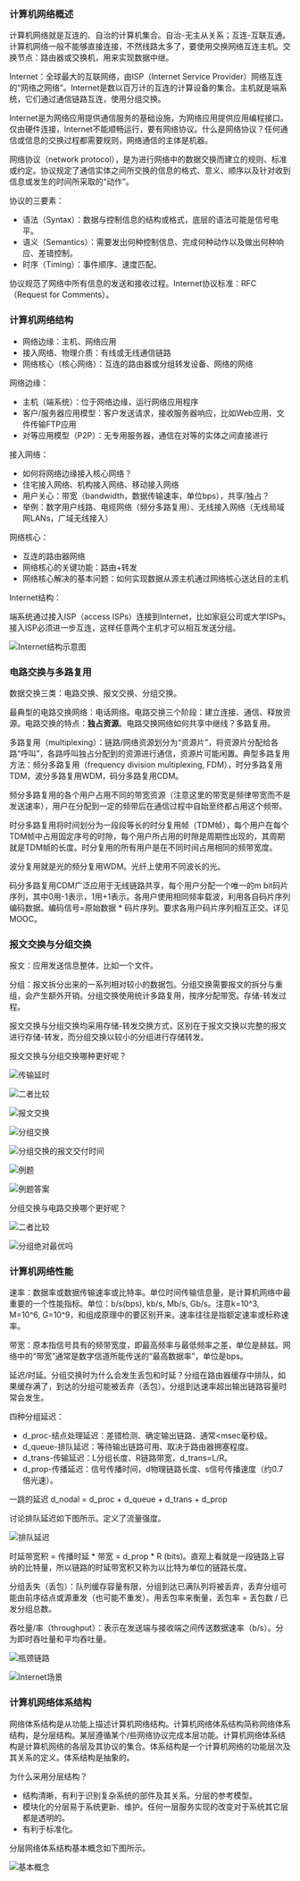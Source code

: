 ### 计算机网络概述

计算机网络就是互连的、自治的计算机集合。自治-无主从关系；互连-互联互通。计算机网络一般不能够直接连接，不然线路太多了，要使用交换网络互连主机。交换节点：路由器或交换机，用来实现数据中继。

Internet：全球最大的互联网络，由ISP（Internet Service Provider）网络互连的“网络之网络”。Internet是数以百万计的互连的计算设备的集合。主机就是端系统，它们通过通信链路互连，使用分组交换。

Internet是为网络应用提供通信服务的基础设施，为网络应用提供应用编程接口。仅由硬件连接，Internet不能顺畅运行，要有网络协议。什么是网络协议？任何通信或信息的交换过程都需要规则，网络通信的主体是机器。

网络协议（network protocol），是为进行网络中的数据交换而建立的规则、标准或约定。协议规定了通信实体之间所交换的信息的格式、意义、顺序以及针对收到信息或发生的时间所采取的“动作”。

协议的三要素：

- 语法（Syntax）：数据与控制信息的结构或格式，底层的语法可能是信号电平。
- 语义（Semantics）：需要发出何种控制信息、完成何种动作以及做出何种响应、差错控制。
- 时序（Timing）：事件顺序、速度匹配。

协议规范了网络中所有信息的发送和接收过程。Internet协议标准：RFC（Request for Comments）。



### 计算机网络结构

- 网络边缘：主机、网络应用
- 接入网络、物理介质：有线或无线通信链路
- 网络核心（核心网络）：互连的路由器或分组转发设备、网络的网络

网络边缘：

- 主机（端系统）：位于网络边缘，运行网络应用程序
- 客户/服务器应用模型：客户发送请求，接收服务器响应，比如Web应用、文件传输FTP应用
- 对等应用模型（P2P）：无专用服务器，通信在对等的实体之间直接进行

接入网络：

- 如何将网络边缘接入核心网络？
- 住宅接入网络、机构接入网络、移动接入网络
- 用户关心：带宽（bandwidth，数据传输速率，单位bps），共享/独占？
- 举例：数字用户线路、电缆网络（频分多路复用）、无线接入网络（无线局域网LANs，广域无线接入）

网络核心：

- 互连的路由器网络
- 网络核心的关键功能：路由+转发
- 网络核心解决的基本问题：如何实现数据从源主机通过网络核心送达目的主机

Internet结构：

端系统通过接入ISP（access ISPs）连接到Internet，比如家庭公司或大学ISPs。接入ISP必须进一步互连，这样任意两个主机才可以相互发送分组。

![Internet结构示意图](http://book.moecode.com/net-overview/1.png)



### 电路交换与多路复用

数据交换三类：电路交换、报文交换、分组交换。

最典型的电路交换网络：电话网络。电路交换三个阶段：建立连接、通信、释放资源。电路交换的特点：**独占资源**。电路交换网络如何共享中继线？多路复用。

多路复用（multiplexing）：链路/网络资源划分为“资源片”，将资源片分配给各路“呼叫”，各路呼叫独占分配到的资源进行通信，资源片可能闲置。典型多路复用方法：频分多路复用（frequency division multiplexing, FDM），时分多路复用TDM，波分多路复用WDM，码分多路复用CDM。

频分多路复用的各个用户占用不同的带宽资源（注意这里的带宽是频律带宽而不是发送速率），用户在分配到一定的频带后在通信过程中自始至终都占用这个频带。

时分多路复用将时间划分为一段段等长的时分复用帧（TDM帧），每个用户在每个TDM帧中占用固定序号的时隙，每个用户所占用的时隙是周期性出现的，其周期就是TDM帧的长度。时分复用的所有用户是在不同时间占用相同的频带宽度。

波分复用就是光的频分复用WDM。光纤上使用不同波长的光。

码分多路复用CDM广泛应用于无线链路共享，每个用户分配一个唯一的m bit码片序列，其中0用-1表示，1用+1表示。各用户使用相同频率载波，利用各自码片序列编码数据。编码信号=原始数据 * 码片序列。要求各用户码片序列相互正交。详见MOOC。



### 报文交换与分组交换

报文：应用发送信息整体，比如一个文件。

分组：报文拆分出来的一系列相对较小的数据包。分组交换需要报文的拆分与重组，会产生额外开销。分组交换使用统计多路复用，按序分配带宽。存储-转发过程。

报文交换与分组交换均采用存储-转发交换方式，区别在于报文交换以完整的报文进行存储-转发，而分组交换以较小的分组进行存储转发。

报文交换与分组交换哪种更好呢？

![传输延时](http://book.moecode.com/net-overview/2.png)

![二者比较](http://book.moecode.com/net-overview/3.png)

![报文交换](http://book.moecode.com/net-overview/4.png)

![分组交换](http://book.moecode.com/net-overview/5.png)

![分组交换的报文交付时间](http://book.moecode.com/net-overview/6.png)

![例题](http://book.moecode.com/net-overview/7.png)

![例题答案](http://book.moecode.com/net-overview/8.png)

分组交换与电路交换哪个更好呢？

![二者比较](http://book.moecode.com/net-overview/9.png)

![分组绝对最优吗](http://book.moecode.com/net-overview/10.png)



### 计算机网络性能

速率：数据率或数据传输速率或比特率。单位时间传输信息量，是计算机网络中最重要的一个性能指标。单位：b/s(bps), kb/s, Mb/s, Gb/s。注意k=10^3, M=10^6, G=10^9，和组成原理中的要区别开来。速率往往是指额定速率或标称速率。

带宽：原本指信号具有的频带宽度，即最高频率与最低频率之差，单位是赫兹。网络中的“带宽”通常是数字信道所能传送的“最高数据率”，单位是bps。

延迟/时延。分组交换时为什么会发生丢包和时延？分组在路由器缓存中排队，如果缓存满了，到达的分组可能被丢弃（丢包）。分组到达速率超出输出链路容量时常会发生。

四种分组延迟：

- d_proc-结点处理延迟：差错检测、确定输出链路、通常<msec毫秒级。
- d_queue-排队延迟：等待输出链路可用、取决于路由器拥塞程度。
- d_trans-传输延迟：L分组长度、R链路带宽，d_trans=L/R。
- d_prop-传播延迟：信号传播时间，d物理链路长度、s信号传播速度（约0.7倍光速）。

一跳的延迟  d_nodal = d_proc + d_queue + d_trans + d_prop

讨论排队延迟如下图所示。定义了流量强度。

![排队延迟](http://book.moecode.com/net-overview/11.png)

时延带宽积 = 传播时延 * 带宽 = d_prop * R (bits)。直观上看就是一段链路上容纳的比特量，所以链路的时延带宽积又称为以比特为单位的链路长度。

分组丢失（丢包）：队列缓存容量有限，分组到达已满队列将被丢弃，丢弃分组可能由前序结点或源重发（也可能不重发）。用丢包率来衡量，丢包率 = 丢包数 / 已发分组总数。

吞吐量/率（throughput）：表示在发送端与接收端之间传送数据速率（b/s）。分为即时吞吐量和平均吞吐量。

![瓶颈链路](http://book.moecode.com/net-overview/12.png)

![Internet场景](http://book.moecode.com/net-overview/13.png)



### 计算机网络体系结构

网络体系结构是从功能上描述计算机网络结构。计算机网络体系结构简称网络体系结构，是分层结构。某层遵循某个/些网络协议完成本层功能。计算机网络体系结构是计算机网络的各层及其协议的集合。体系结构是一个计算机网络的功能层次及其关系的定义。体系结构是抽象的。

为什么采用分层结构？

- 结构清晰，有利于识别复杂系统的部件及其关系。分层的参考模型。
- 模块化的分层易于系统更新、维护。任何一层服务实现的改变对于系统其它层都是透明的。
- 有利于标准化。

分层网络体系结构基本概念如下图所示。

![基本概念](http://book.moecode.com/net-overview/14.png)

